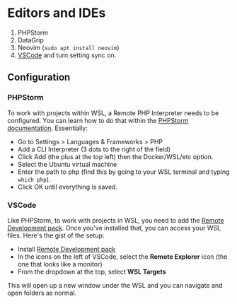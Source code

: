 # Editors and IDEs

1. PHPStorm
1. DataGrip
1. Neovim (`sudo apt install neovim`)
1. [VSCode](https://code.visualstudio.com/) and turn setting sync on.

## Configuration

### PHPStorm

To work with projects within WSL, a Remote PHP Interpreter needs to be configured. You can learn how to do that within the [PHPStorm documentation](https://www.jetbrains.com/help/phpstorm/configuring-remote-interpreters.html). Essentially:

* Go to Settings > Languages & Frameworks > PHP
* Add a CLI Interpreter (3 dots to the right of the field)
* Click Add (the plus at the top left) then the Docker/WSL/etc option.
* Select the Ubuntu virtual machine
* Enter the path to php (find this by going to your WSL terminal and typing `which php`).
* Click OK until everything is saved.

### VSCode

Like PHPStorm, to work with projects in WSL, you need to add the [Remote Development pack](https://marketplace.visualstudio.com/items?itemName=ms-vscode-remote.vscode-remote-extensionpack). Once you've installed that, you can access your WSL files. Here's the gist of the setup:

* Install [Remote Development pack](https://marketplace.visualstudio.com/items?itemName=ms-vscode-remote.vscode-remote-extensionpack)
* In the icons on the left of VSCode, select the **Remote Explorer** icon (the one that looks like a monitor)
* From the dropdown at the top, select **WSL Targets**

This will open up a new window under the WSL and you can navigate and open folders as normal.